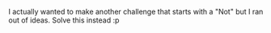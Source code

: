 I actually wanted to make another challenge that starts with a "Not" but I ran out of ideas. Solve this instead :p
